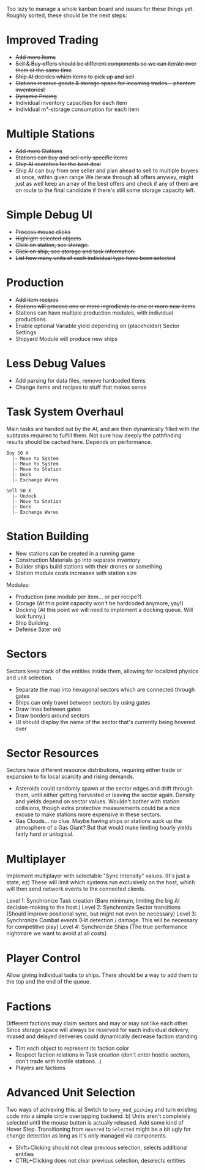 Too lazy to manage a whole kanban board and issues for these things yet. Roughly sorted, these should be the next steps:

# Improved Trading

- ~~Add more Items~~
- ~~Sell & Buy offers should be different components so we can iterate over them at the same time~~
- ~~Ship AI decides which items to pick up and sell~~
- ~~Stations reserve goods & storage space for incoming trades... phantom inventories!~~
- ~~Dynamic Pricing~~
- Individual inventory capacities for each item
- Individual m³-storage consumption for each item

# Multiple Stations

- ~~Add more Stations~~
- ~~Stations can buy and sell only specific items~~
- ~~Ship AI searches for the best deal~~
- Ship AI can buy from one seller and plan ahead to sell to multiple buyers at once, within given range
  We iterate through all offers anyway, might just as well keep an array of the best offers and check if any of them are
  on route to the final candidate if there's still some storage capacity left.

# Simple Debug UI

- ~~Process mouse clicks~~
- ~~Highlight selected objects~~
- ~~Click on station, see storage.~~
- ~~Click on ship, see storage and task information.~~
- ~~List how many units of each individual type have been selected~~

# Production

- ~~Add item recipes~~
- ~~Stations will process one or more ingredients to one or more new items~~
- Stations can have multiple production modules, with individual productions
- Enable optional Variable yield depending on (placeholder) Sector Settings
- Shipyard Module will produce new ships

# Less Debug Values

- Add parsing for data files, remove hardcoded Items
- Change items and recipes to stuff that makes sense

# Task System Overhaul

Main tasks are handed out by the AI, and are then dynamically filled with the subtasks required to fulfill them.
Not sure how deeply the pathfinding results should be cached here. Depends on performance.

```
Buy 50 X
  |- Move to System
  |- Move to System
  |- Move to Station
  |- Dock
  |- Exchange Wares
```

```
Sell 50 X
  |- Undock
  |- Move to Station
  |- Dock
  |- Exchange Wares
```

# Station Building

- New stations can be created in a running game
- Construction Materials go into separate inventory
- Builder ships build stations with their drones or something
- Station module costs increases with station size

Modules:

- Production (one module per item... or per recipe?)
- Storage (At this point capacity won't be hardcoded anymore, yay!)
- Docking (At this point we will need to implement a docking queue. Will look funny.)
- Ship Building
- Defense (later on)

# Sectors

Sectors keep track of the entities inside them, allowing for localized physics and unit selection.

- Separate the map into hexagonal sectors which are connected through gates
- Ships can only travel between sectors by using gates
- Draw lines between gates
- Draw borders around sectors
- UI should display the name of the sector that's currently being hovered over

# Sector Resources

Sectors have different resource distributions, requiring either trade or expansion to fix local scarcity and rising
demands.

- Asteroids could randomly spawn at the sector edges and drift through them, until either getting harvested or leaving
  the sector again. Density and yields depend on sector values. Wouldn't bother with station collisions, though extra
  protective measurements could be a nice excuse to make stations more expensive in these sectors.
- Gas Clouds... no clue. Maybe having ships or stations suck up the atmosphere of a Gas Giant? But that would make
  limiting hourly yields fairly hard or unlogical.

# Multiplayer

Implement multiplayer with selectable "Sync Intensity" values. (It's just a state, ez)
These will limit which systems run exclusively on the host, which will then send network events to the connected
clients.

Level 1: Synchronize Task creation (Bare minimum, limiting the big AI decision-making to the host.)
Level 2: Synchronize Sector transitions (Should improve positional sync, but might not even be necessary)
Level 3: Synchronize Combat events (Hit detection / damage. This will be necessary for competitive play)
Level 4: Synchronize Ships (The true performance nightmare we want to avoid at all costs)

# Player Control

Allow giving individual tasks to ships. There should be a way to add them to the top and the end of the queue.

# Factions

Different factions may claim sectors and may or may not like each other.
Since storage space will always be reserved for each individual delivery, missed and delayed deliveries could
dynamically decrease faction standing.

- Tint each object to represent its faction color
- Respect faction relations in Task creation (don't enter hostile sectors, don't trade with hostile stations...)
- Players are factions

# Advanced Unit Selection

Two ways of achieving this:
a) Switch to `bevy_mod_picking` and turn existing code into a simple circle overlapping backend.
b) Units aren't completely selected until the mouse button is actually released. Add some kind of Hover Step.
Transitioning from `Hovered` to `Selected` might be a bit ugly for change detection as long as it's only managed via
components.

- Shift+Clicking should not clear previous selection, selects additional entities
- CTRL+Clicking does not clear previous selection, deselects entities

